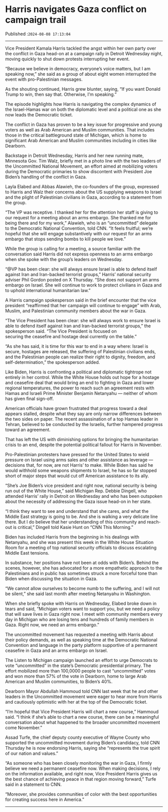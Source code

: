 # Harris navigates Gaza conflict on campaign trail

Published :`2024-08-08 17:13:04`

---

Vice President Kamala Harris tackled the angst within her own party over the conflict in Gaza head-on at a campaign rally in Detroit Wednesday night, moving quickly to shut down protests interrupting her event.

“Because we believe in democracy, everyone’s voice matters, but I am speaking now,” she said as a group of about eight women interrupted the event with pro-Palestinian messages.

As the shouting continued, Harris grew blunter, saying, “If you want Donald Trump to win, then say that. Otherwise, I’m speaking.”

The episode highlights how Harris is navigating the complex dynamics of the Israel-Hamas war on both the diplomatic level and a political one as she now leads the Democratic ticket.

The conflict in Gaza has proven to be a key issue for progressive and young voters as well as Arab American and Muslim communities. That includes those in the critical battleground state of Michigan, which is home to significant Arab American and Muslim communities including in cities like Dearborn.

Backstage in Detroit Wednesday, Harris and her new running mate, Minnesota Gov. Tim Walz, briefly met in a photo line with the two leaders of the Uncommitted National Movement, an effort aimed at mobilizing voters during the Democratic primaries to show discontent with President Joe Biden’s handling of the conflict in Gaza.

Layla Elabed and Abbas Alawieh, the co-founders of the group, expressed to Harris and Walz their concerns about the US supplying weapons to Israel and the plight of Palestinian civilians in Gaza, according to a statement from the group.

“The VP was receptive. I thanked her for the attention her staff is giving to our request for a meeting about an arms embargo. She thanked me for being there and for my work,” Alawieh, who is an “uncommitted” delegate to the Democratic National Convention, told CNN. “It feels fruitful; we’re hopeful that she will engage substantively with our request for an arms embargo that stops sending bombs to kill people we love.”

While the group is calling for a meeting, a source familiar with the conversation said Harris did not express openness to an arms embargo when she spoke with the group’s leaders on Wednesday.

“@VP has been clear: she will always ensure Israel is able to defend itself against Iran and Iran-backed terrorist groups,” Harris’ national security adviser Phil Gordon posted on X Thursday. “She does not support an arms embargo on Israel. She will continue to work to protect civilians in Gaza and to uphold international humanitarian law.”

A Harris campaign spokesperson said in the brief encounter that the vice president “reaffirmed that her campaign will continue to engage” with Arab, Muslim, and Palestinian community members about the war in Gaza.

“The Vice President has been clear: she will always work to ensure Israel is able to defend itself against Iran and Iran-backed terrorist groups,” the spokesperson said. “The Vice President is focused on securing the ceasefire and hostage deal currently on the table.”

“As she has said, it is time for this war to end in a way where: Israel is secure, hostages are released, the suffering of Palestinian civilians ends, and the Palestinian people can realize their right to dignity, freedom, and self-determination,” the spokesperson added.

Like Biden, Harris is confronting a political and diplomatic tightrope not entirely in her control. While the White House holds out hope for a hostage and ceasefire deal that would bring an end to fighting in Gaza and lower regional temperatures, the power to reach such an agreement rests with Hamas and Israeli Prime Minister Benjamin Netanyahu — neither of whom has given final sign-off.

American officials have grown frustrated that progress toward a deal appears stalled, despite what they say are only narrow differences between the two sides on paper. The recent assassination of a top Hamas leader in Tehran, believed to be conducted by the Israelis, further hampered progress toward an agreement.

That has left the US with diminishing options for bringing the humanitarian crisis to an end, despite the potential political fallout for Harris in November.

Pro-Palestinian protesters have pressed for the United States to wield pressure on Israel using arms sales and other assistance as leverage — decisions that, for now, are not Harris’ to make. While Biden has said he would withhold some weapons shipments to Israel, he has so far stopped short of major steps that would cut off American assistance to its ally.

“She’s Joe Biden’s vice president and right now, national security is being run out of the White House,” said Michigan Rep. Debbie Dingell, who attended Harris’ rally in Detroit on Wednesday and who has been outspoken about the necessity of addressing the Gaza issue head-on in her state.

“I think they want to see and understand that she cares, and what the Middle East strategy is going to be. And she is walking a very delicate line there. But I do believe that her understanding of this community and reach-out is critical,” Dingell told Kasie Hunt on “CNN This Morning.”

Biden has included Harris from the beginning in his dealings with Netanyahu, and she was present this week in the White House Situation Room for a meeting of top national security officials to discuss escalating Middle East tensions.

In substance, her positions have not been at odds with Biden’s. Behind the scenes, however, she has advocated for a more empathetic approach to the Palestinians and in public has sometimes struck a more forceful tone than Biden when discussing the situation in Gaza.

“We cannot allow ourselves to become numb to the suffering, and I will not be silent,” she said last month after meeting Netanyahu in Washington.

When she briefly spoke with Harris on Wednesday, Elabed broke down in tears and said, “Michigan voters want to support you, but we need a policy that will save lives in Gaza right now. I meet with community members every day in Michigan who are losing tens and hundreds of family members in Gaza. Right now, we need an arms embargo.”

The uncommitted movement has requested a meeting with Harris about their policy demands, as well as speaking time at the Democratic National Convention and language in the party platform supportive of a permanent ceasefire in Gaza and an arms embargo on Israel.

The Listen to Michigan campaign launched an effort to urge Democrats to vote “uncommitted” in the state’s Democratic presidential primary. The effort mobilized more than 100,0000 people to cast “uncommitted” votes and won more than 57% of the vote in Dearborn, home to large Arab American and Muslim communities, to Biden’s 40%.

Dearborn Mayor Abdullah Hammoud told CNN last week that he and other leaders in the Uncommitted movement were eager to hear more from Harris and cautiously optimistic with her at the top of the Democratic ticket.

“I’m hopeful that Vice President Harris will chart a new course,” Hammoud said. “I think if she’s able to chart a new course, there can be a meaningful conversation about what happened to the broader uncommitted movement come November.”

Assad Turfe, the chief deputy county executive of Wayne County who supported the uncommitted movement during Biden’s candidacy, told CNN Thursday he is now endorsing Harris, saying she “represents the true spirit of our nation and values.”

“As someone who has been closely monitoring the war in Gaza, I firmly believe we need a permanent ceasefire now. When making decisions, I rely on the information available, and right now, Vice President Harris gives us the best chance of achieving peace in that region moving forward,” Turfe said in a statement to CNN.

“Moreover, she provides communities of color with the best opportunities for creating success here in America.”

---

